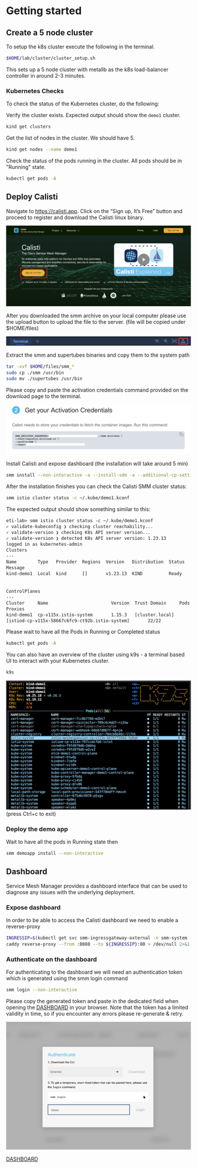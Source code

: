 # Getting started

## Create a 5 node cluster
To setup the k8s cluster execute the following in the terminal.

```bash
$HOME/lab/cluster/cluster_setup.sh
```

This sets up a 5 node cluster with metallb as the k8s load-balancer controller in around 2-3 minutes.

### Kubernetes Checks

To check the status of the Kubernetes cluster, do the following:

Verify the cluster exists.  Expected output should show the `demo1` cluster.

```bash
kind get clusters
```
Get the list of nodes in the cluster. We should have 5.

```bash
kind get nodes --name demo1
```

Check the status of the pods running in the cluster.  All pods should be in "Running" state.

```bash
kubectl get pods -A
```

## Deploy Calisti

Navigate to https://calisti.app. Click on the “Sign up, It’s Free” button and proceed to register and download the Calisti linux binary.

![calisti register](images/1_1.png)

After you downloaded the smm archive on your local computer please use the upload button to upload the file to the server. (file will be copied under $HOME/files)

![calisti dashboard 1](images/upload_help.png)

Extract the smm and supertubes binaries and copy them to the system path
```bash
tar -xvf $HOME/files/smm_*
sudo cp ./smm /usr/bin
sudo mv ./supertubes /usr/bin
```

Please copy and paste the activation credentials command provided on the download page to the terminal.

![calisti register](images/1_2.png)


Install Calisti and expose dashboard (the installation will take around 5 min)
```bash
smm install --non-interactive -a --install-sdm -a --additional-cp-settings $HOME/lab/config/smm/enable-dashboard-expose.yaml
```

After the installation finishes you can check the Calisti SMM cluster status:

```bash
smm istio cluster status -c ~/.kube/demo1.kconf
```

The expected output should show something similar to this:

```
eti-lab> smm istio cluster status -c ~/.kube/demo1.kconf
✓ validate-kubeconfig ❯ checking cluster reachability...
✓ validate-version ❯ checking K8s API server version...
✓ validate-version ❯ detected K8s API server version: 1.23.13
logged in as kubernetes-admin
Clusters
---
Name        Type   Provider  Regions  Version   Distribution  Status  Message  
kind-demo1  Local  kind      []       v1.23.13  KIND          Ready            


ControlPlanes
---
Cluster     Name                        Version  Trust Domain     Pods                                                  Proxies  
kind-demo1  cp-v115x.istio-system       1.15.3   [cluster.local]  [istiod-cp-v115x-58667c6fc9-ct92b.istio-system]       22/22 
```

Please wait to have all the Pods in Running or Completed status

```bash
kubectl get pods -A
```

You can also have an overview of the cluster using k9s - a terminal based UI to interact with your Kubernetes cluster.

```bash
k9s
```

![k9s 1](images/k9s_1.png)
(press Ctrl+c to exit)


### Deploy the demo app

Wait to have all the pods in Running state then
```bash
smm demoapp install --non-interactive
```

## Dashboard

Service Mesh Manager provides a dashboard interface that can be used to diagnose any issues with the underlying deployment.

### Expose dashboard

In order to be able to access the Calisti dashboard we need to enable a reverse-proxy 
```bash
INGRESSIP=$(kubectl get svc smm-ingressgateway-external -n smm-system -o jsonpath="{.status.loadBalancer.ingress[0].ip}")
caddy reverse-proxy --from :8080 --to ${INGRESSIP}:80 > /dev/null 2>&1 &
```

### Authenticate on the dashboard

For authenticating to the dashboard we will need an authentication token which is generated using the smm login command

```bash
smm login --non-interactive
```

Please copy the generated token and paste in the dedicated field when opening the [DASHBOARD](http://dashboard.location.hostname:8080) in your browser. Note that the token has a limited validity in time, so if you encounter any errors please re-generate & retry.

![calisti dashboard login](images/dashboard_login.png)

[DASHBOARD](http://dashboard.location.hostname:8080)